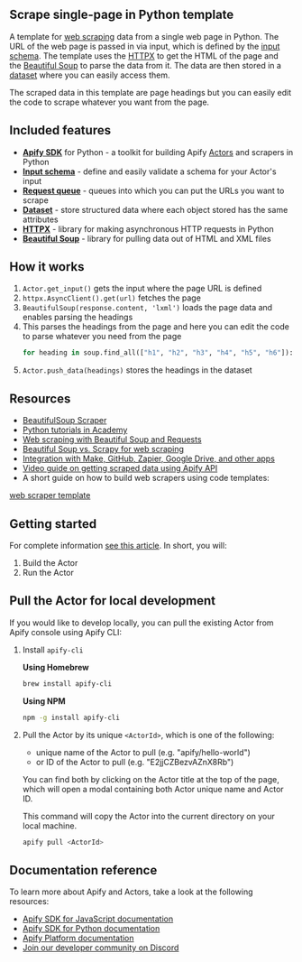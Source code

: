 ## Scrape single-page in Python template

<!-- This is an Apify template readme -->

A template for [web scraping](https://apify.com/web-scraping) data from a single web page in Python. The URL of the web page is passed in via input, which is defined by the [input schema](https://docs.apify.com/platform/actors/development/input-schema). The template uses the [HTTPX](https://www.python-httpx.org) to get the HTML of the page and the [Beautiful Soup](https://www.crummy.com/software/BeautifulSoup/bs4/doc/) to parse the data from it. The data are then stored in a [dataset](https://docs.apify.com/sdk/python/docs/concepts/storages#working-with-datasets) where you can easily access them.

The scraped data in this template are page headings but you can easily edit the code to scrape whatever you want from the page.

## Included features

- **[Apify SDK](https://docs.apify.com/sdk/python/)** for Python - a toolkit for building Apify [Actors](https://apify.com/actors) and scrapers in Python
- **[Input schema](https://docs.apify.com/platform/actors/development/input-schema)** - define and easily validate a schema for your Actor's input
- **[Request queue](https://docs.apify.com/sdk/python/docs/concepts/storages#working-with-request-queues)** - queues into which you can put the URLs you want to scrape
- **[Dataset](https://docs.apify.com/sdk/python/docs/concepts/storages#working-with-datasets)** - store structured data where each object stored has the same attributes
- **[HTTPX](https://www.python-httpx.org)** - library for making asynchronous HTTP requests in Python
- **[Beautiful Soup](https://www.crummy.com/software/BeautifulSoup/bs4/doc/)** - library for pulling data out of HTML and XML files

## How it works

1. `Actor.get_input()` gets the input where the page URL is defined
2. `httpx.AsyncClient().get(url)` fetches the page
3. `BeautifulSoup(response.content, 'lxml')` loads the page data and enables parsing the headings
4. This parses the headings from the page and here you can edit the code to parse whatever you need from the page
    ```python
    for heading in soup.find_all(["h1", "h2", "h3", "h4", "h5", "h6"]):
    ```
5. `Actor.push_data(headings)` stores the headings in the dataset

## Resources

- [BeautifulSoup Scraper](https://apify.com/apify/beautifulsoup-scraper)
- [Python tutorials in Academy](https://docs.apify.com/academy/python)
- [Web scraping with Beautiful Soup and Requests](https://blog.apify.com/web-scraping-with-beautiful-soup/)
- [Beautiful Soup vs. Scrapy for web scraping](https://blog.apify.com/beautiful-soup-vs-scrapy-web-scraping/)
- [Integration with Make, GitHub, Zapier, Google Drive, and other apps](https://apify.com/integrations)
- [Video guide on getting scraped data using Apify API](https://www.youtube.com/watch?v=ViYYDHSBAKM)
- A short guide on how to build web scrapers using code templates:

[web scraper template](https://www.youtube.com/watch?v=u-i-Korzf8w)


## Getting started

For complete information [see this article](https://docs.apify.com/platform/actors/development#build-actor-at-apify-console). In short, you will:

1. Build the Actor
2. Run the Actor

## Pull the Actor for local development

If you would like to develop locally, you can pull the existing Actor from Apify console using Apify CLI:

1. Install `apify-cli`

    **Using Homebrew**

    ```bash
    brew install apify-cli
    ```

    **Using NPM**

    ```bash
    npm -g install apify-cli
    ```

2. Pull the Actor by its unique `<ActorId>`, which is one of the following:
    - unique name of the Actor to pull (e.g. "apify/hello-world")
    - or ID of the Actor to pull (e.g. "E2jjCZBezvAZnX8Rb")

    You can find both by clicking on the Actor title at the top of the page, which will open a modal containing both Actor unique name and Actor ID.

    This command will copy the Actor into the current directory on your local machine.

    ```bash
    apify pull <ActorId>
    ```

## Documentation reference

To learn more about Apify and Actors, take a look at the following resources:

- [Apify SDK for JavaScript documentation](https://docs.apify.com/sdk/js)
- [Apify SDK for Python documentation](https://docs.apify.com/sdk/python)
- [Apify Platform documentation](https://docs.apify.com/platform)
- [Join our developer community on Discord](https://discord.com/invite/jyEM2PRvMU)